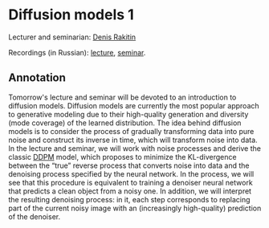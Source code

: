 # Diffusion models 1

Lecturer and seminarian: [Denis Rakitin](https://www.hse.ru/org/persons/190910999/)

Recordings (in Russian): [lecture](), [seminar]().

## Annotation

Tomorrow's lecture and seminar will be devoted to an introduction to diffusion models. Diffusion models are currently the most popular approach to generative modeling due to their high-quality generation and diversity (mode coverage) of the learned distribution. The idea behind diffusion models is to consider the process of gradually transforming data into pure noise and construct its inverse in time, which will transform noise into data. In the lecture and seminar, we will work with noise processes and derive the classic [DDPM](https://arxiv.org/abs/2006.11239) model, which proposes to minimize the KL-divergence between the “true” reverse process that converts noise into data and the denoising process specified by the neural network. In the process, we will see that this procedure is equivalent to training a denoiser neural network that predicts a clean object from a noisy one. In addition, we will interpret the resulting denoising process: in it, each step corresponds to replacing part of the current noisy image with an (increasingly high-quality) prediction of the denoiser.